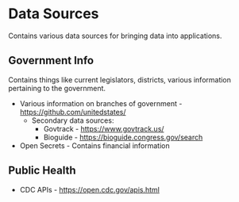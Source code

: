 # Data Sources

Contains various data sources for bringing data into applications.


## Government Info

Contains things like current legislators, districts, various information pertaining to the government.

* Various information on branches of government - https://github.com/unitedstates/
   * Secondary data sources:
     * Govtrack - https://www.govtrack.us/
     * Bioguide - https://bioguide.congress.gov/search
* Open Secrets - Contains financial information


## Public Health

* CDC APIs - https://open.cdc.gov/apis.html
